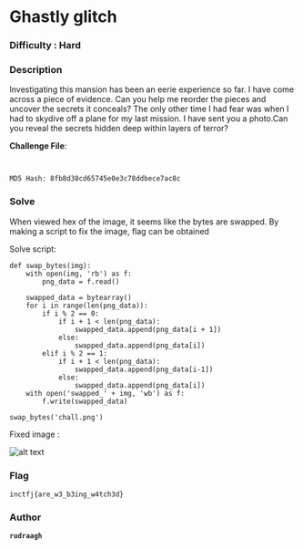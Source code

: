 # Ghastly glitch

### Difficulty : Hard

### Description
Investigating this mansion has been an eerie experience so far. I have come across a piece of evidence. Can you help me reorder the pieces and uncover the secrets it conceals? The only other time I had fear was when I had to skydive off a plane for my last mission. I have sent you a photo.Can you reveal the secrets hidden deep within layers of terror?


**Challenge File**:
```
```
```
```

```MD5 Hash: 8fb8d38cd65745e0e3c78ddbece7ac8c ```

### Solve

When viewed hex of the image, it seems like the bytes are swapped.
By making a script to fix the image, flag can be obtained

Solve script:

```
def swap_bytes(img):
    with open(img, 'rb') as f:
        png_data = f.read()

    swapped_data = bytearray()
    for i in range(len(png_data)):
        if i % 2 == 0:
            if i + 1 < len(png_data):
                swapped_data.append(png_data[i + 1])
            else:
                swapped_data.append(png_data[i])
        elif i % 2 == 1:
            if i + 1 < len(png_data):
                swapped_data.append(png_data[i-1])
            else:
                swapped_data.append(png_data[i])
    with open('swapped_' + img, 'wb') as f:
        f.write(swapped_data)

swap_bytes('chall.png')
```
Fixed image :

![alt text](images/swapped_chall.png)


### Flag

```
inctfj{are_w3_b3ing_w4tch3d}
```

### Author
**```rudraagh```**